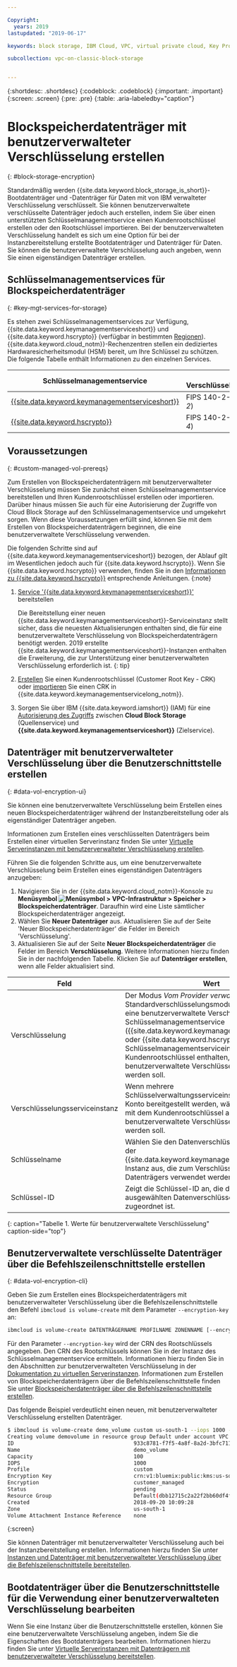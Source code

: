 ```yaml
---

Copyright:
  years: 2019
lastupdated: "2019-06-17"

keywords: block storage, IBM Cloud, VPC, virtual private cloud, Key Protect, encryption, key management, Hyper Protect Crypto Services, HPCS, volume, data storage, virtual server instance, instance

subcollection: vpc-on-classic-block-storage


---
```


{:shortdesc: .shortdesc}
{:codeblock: .codeblock}
{:important: .important}
{:screen: .screen}
{:pre: .pre}
{:table: .aria-labeledby="caption"}


# Blockspeicherdatenträger mit benutzerverwalteter Verschlüsselung erstellen
{: #block-storage-encryption}

Standardmäßig werden {{site.data.keyword.block_storage_is_short}}-Bootdatenträger und -Datenträger für Daten mit von IBM verwalteter Verschlüsselung verschlüsselt. Sie können benutzerverwaltete verschlüsselte Datenträger jedoch auch erstellen, indem Sie über einen unterstützten Schlüsselmanagementservice einen Kundenrootschlüssel erstellen oder den Rootschlüssel importieren. Bei der benutzerverwalteten Verschlüsselung handelt es sich um eine Option für bei der Instanzbereitstellung erstellte Bootdatenträger und Datenträger für Daten. Sie können die benutzerverwaltete Verschlüsselung auch angeben, wenn Sie einen eigenständigen Datenträger erstellen.  

## Schlüsselmanagementservices für Blockspeicherdatenträger
{: #key-mgt-services-for-storage}

Es stehen zwei Schlüsselmanagementservices zur Verfügung, {{site.data.keyword.keymanagementserviceshort}} und {{site.data.keyword.hscrypto}} (verfügbar in bestimmten [Regionen](/docs/services/hs-crypto?topic=hs-crypto-regions#regions)). {{site.data.keyword.cloud_notm}}-Rechenzentren stellen ein dediziertes Hardwaresicherheitsmodul (HSM) bereit, um Ihre Schlüssel zu schützen. Die folgende Tabelle enthält Informationen zu den einzelnen Services.

| Schlüsselmanagementservice | HSM-Verschlüsselungszertifizierung |
| ----- | ----- |
| [{{site.data.keyword.keymanagementserviceshort}}](/docs/services/key-protect/concepts?topic=key-protect-getting-started-tutorial#getting-started-tutorial) | FIPS 140-2-Konformität (*Level 2*) |
| [{{site.data.keyword.hscrypto}}](/docs/services/hs-crypto?topic=hs-crypto-get-started#get-started) | FIPS 140-2-Konformität (*Level 4*) |

## Voraussetzungen
{: #custom-managed-vol-prereqs}

Zum Erstellen von Blockspeicherdatenträgern mit benutzerverwalteter Verschlüsselung müssen Sie zunächst einen Schlüsselmanagementservice bereitstellen und Ihren Kundenrootschlüssel erstellen oder importieren.
Darüber hinaus müssen Sie auch für eine Autorisierung der Zugriffe von Cloud Block Storage auf den Schlüsselmanagementservice und umgekehrt sorgen. Wenn diese Voraussetzungen erfüllt sind, können Sie mit dem Erstellen von Blockspeicherdatenträgern beginnen, die eine benutzerverwaltete Verschlüsselung verwenden.

Die folgenden Schritte sind auf {{site.data.keyword.keymanagementserviceshort}} bezogen, der Ablauf gilt im Wesentlichen jedoch auch für {{site.data.keyword.hscrypto}}. Wenn Sie {{site.data.keyword.hscrypto}} verwenden, finden Sie in den [Informationen zu {{site.data.keyword.hscrypto}}](/docs/services/hs-crypto?topic=hs-crypto-get-started#get-started) entsprechende Anleitungen.
{:note}

1. [Service '{{site.data.keyword.keymanagementserviceshort}}'](/docs/services/key-protect?topic=key-protect-provision#provision) bereitstellen

   Die Bereitstellung einer neuen {{site.data.keyword.keymanagementserviceshort}}-Serviceinstanz stellt sicher, dass die neuesten Aktualisierungen enthalten sind, die für eine benutzerverwaltete Verschlüsselung von Blockspeicherdatenträgern benötigt werden. 2019 erstellte {{site.data.keyword.keymanagementserviceshort}}-Instanzen enthalten die Erweiterung, die zur Unterstützung einer benutzerverwalteten Verschlüsselung erforderlich ist.
  {: tip}

2. [Erstellen](/docs/services/key-protect?topic=key-protect-create-root-keys#create-root-keys) Sie einen Kundenrootschlüssel (Customer Root Key - CRK) oder
[importieren](/docs/services/key-protect?topic=key-protect-import-root-keys#import-root-keys) Sie einen CRK in
{{site.data.keyword.keymanagementservicelong_notm}}.
3. Sorgen Sie über IBM {{site.data.keyword.iamshort}} (IAM) für eine [Autorisierung des Zugriffs](/docs/iam?topic=iam-serviceauth#serviceauth) zwischen **Cloud Block Storage** (Quellenservice) und **{{site.data.keyword.keymanagementserviceshort}}** (Zielservice).

## Datenträger mit benutzerverwalteter Verschlüsselung über die Benutzerschnittstelle erstellen
{: #data-vol-encryption-ui}

Sie können eine benutzerverwaltete Verschlüsselung beim Erstellen eines neuen Blockspeicherdatenträger während der Instanzbereitstellung oder als eigenständiger Datenträger angeben.

Informationen zum Erstellen eines verschlüsselten Datenträgers beim Erstellen einer virtuellen Serverinstanz finden Sie unter [Virtuelle Serverinstanzen mit benutzerverwalteter Verschlüsselung erstellen](/docs/vpc-on-classic-vsi?topic=vpc-on-classic-instance-creating-instances-byok).

Führen Sie die folgenden Schritte aus, um eine benutzerverwaltete Verschlüsselung beim Erstellen eines eigenständigen Datenträgers anzugeben:

1. Navigieren Sie in der {{site.data.keyword.cloud_notm}}-Konsole zu **Menüsymbol ![Menüsymbol](../../icons/icon_hamburger.svg) > VPC-Infrastruktur > Speicher > Blockspeicherdatenträger**. Daraufhin wird eine Liste sämtlicher Blockspeicherdatenträger angezeigt.
1. Wählen Sie **Neuer Datenträger** aus. Aktualisieren Sie auf der Seite 'Neuer Blockspeicherdatenträger' die Felder im Bereich 'Verschlüsselung'.
1. Aktualisieren Sie auf der Seite **Neuer Blockspeicherdatenträger** die Felder im Bereich **Verschlüsselung**. Weitere Informationen hierzu finden Sie in der nachfolgenden Tabelle. Klicken Sie auf **Datenträger erstellen**, wenn alle Felder aktualisiert sind.

| Feld | Wert |
| ----- | ----- |
| Verschlüsselung | Der Modus _Vom Provider verwaltet_ ist der Standardverschlüsselungsmodus. Wählen Sie für eine benutzerverwaltete Verschlüsselung einen Schlüsselmanagementservice ({{site.data.keyword.keymanagementserviceshort}} oder {{site.data.keyword.hscrypto}}) aus. Die Schlüsselmanagementserviceinstanz sollte den Kundenrootschlüssel enthalten, der für die benutzerverwaltete Verschlüsselung verwendet werden soll. |
| Verschlüsselungsserviceinstanz | Wenn mehrere Schlüsselverwaltungsserviceinstanzen in Ihrem Konto bereitgestellt werden, wählen Sie die Instanz mit dem Kundenrootschlüssel aus, der für die benutzerverwaltete Verschlüsselung verwendet werden soll. |
| Schlüsselname | Wählen Sie den Datenverschlüsselungsschlüssel in der {{site.data.keyword.keymanagementserviceshort}}-Instanz aus, die zum Verschlüsseln des Datenträgers verwendet werden soll. |
| Schlüssel-ID | Zeigt die Schlüssel-ID an, die dem von Ihnen ausgewählten Datenverschlüsselungsschlüssel zugeordnet ist. |
{: caption="Tabelle 1. Werte für benutzerverwaltete Verschlüsselung" caption-side="top"}

## Benutzerverwaltete verschlüsselte Datenträger über die Befehlszeilenschnittstelle erstellen
{: #data-vol-encryption-cli}

Geben Sie zum Erstellen eines Blockspeicherdatenträgers mit benutzerverwalteter Verschlüsselung über die Befehlszeilenschnittstelle den Befehl `ibmcloud is volume-create` mit dem Parameter `--encryption-key` an:

```bash
ibmcloud is volume-create DATENTRÄGERNAME PROFILNAME ZONENNAME [--encryption-key VERSCHLÜSSELUNGSSCHLÜSSEL] [--capacity KAPAZITÄT] [--iops IOPS] [--resource-group-id RESSOURCENGRUPPEN-ID | --resource-group-name RESSOURCENGRUPPENNAME] [--json]
```

Für den Parameter `--encryption-key` wird der CRN des Rootschlüssels angegeben. Den CRN des Rootschlüssels können Sie in der Instanz des Schlüsselmanagementservice ermitteln. Informationen hierzu finden Sie in den Abschnitten zur benutzerverwalteten Verschlüsselung in der [Dokumentation zu virtuellen Serverinstanzen](/docs/vpc-on-classic-vsi?topic=vpc-on-classic-vsi-creating-instances-byok#provision-byok-cli). Informationen zum Erstellen von Blockspeicherdatenträgern über die Befehlszeilenschnittstelle finden Sie unter [Blockspeicherdatenträger über die Befehlszeilenschnittstelle erstellen](/docs/vpc-on-classic-block-storage?topic=vpc-on-classic-block-storage-creating-block-storage-cli).

Das folgende Beispiel verdeutlicht einen neuen, mit benutzerverwalteter Verschlüsselung erstellten Datenträger.

```bash
$ ibmcloud is volume-create demo_volume custom us-south-1 --iops 1000 --encryption-key abccorp-kp-vpc-2 5437644a-c4b1-447f-9646-b1a2a4df61382
Creating volume demovolume in resource group Default under account VPC 01 as user rtuser1@mycompany.com...
ID                                      933c8781-f7f5-4a8f-8a2d-3bfc711788ee
Name                                    demo_volume
Capacity                                100
IOPS                                    1000
Profile                                 custom
Encryption Key                          crn:v1:bluemix:public:kms:us-south:a/8d65fb1cf5e99e86dd7229ddef9e5b7b:b1abf7c5-381d-4f34-836e-5db7193250bc:key:fd57250e-908c-4785-a8a5-1f53176bcd2f
Encryption                              customer_managed
Status                                  pending
Resource Group                          Default(dbb12715c2a22f2bb60df4ffd4a543f2)
Created                                 2018-09-20 10:09:28
Zone                                    us-south-1
Volume Attachment Instance Reference    none
```
{:screen}

Sie können Datenträger mit benutzerverwalteter Verschlüsselung auch bei der Instanzbereitstellung erstellen. Informationen hierzu finden Sie unter [Instanzen und Datenträger mit benutzerverwalteter Verschlüsselung über die Befehlszeilenschnittstelle bereitstellen](/docs/vpc-on-classic-vsi?topic=vpc-on-classic-vsi-creating-instances-byok#provision-byok-cli).

## Bootdatenträger über die Benutzerschnittstelle für die Verwendung einer benutzerverwalteten Verschlüsselung bearbeiten

Wenn Sie eine Instanz über die Benutzerschnittstelle erstellen, können Sie eine benutzerverwaltete Verschlüsselung angeben, indem Sie die Eigenschaften des Bootdatenträgers bearbeiten. Informationen hierzu finden Sie unter [Virtuelle Serverinstanzen mit Datenträgern mit benutzerverwalteter Verschlüsselung bereitstellen](/docs/vpc-on-classic-vsi?topic=vpc-on-classic-vsi-storage#provision-byok-ui).
